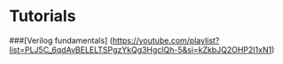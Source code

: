 # Tutorials
###[Verilog fundamentals] (https://youtube.com/playlist?list=PLJ5C_6qdAvBELELTSPgzYkQg3HgclQh-5&si=kZkbJQ2OHP2I1xN1)
